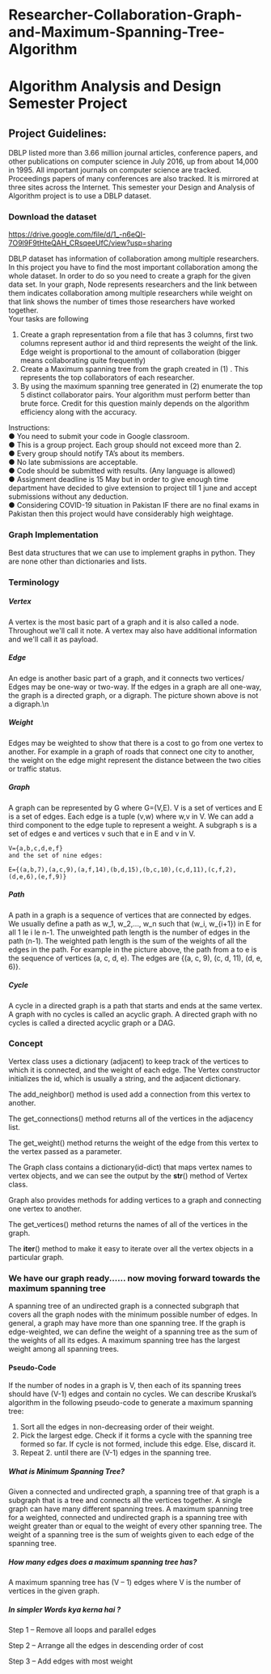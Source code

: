 # Researcher-Collaboration-Graph-and-Maximum-Spanning-Tree-Algorithm

# Algorithm Analysis and Design Semester Project

## Project Guidelines:

DBLP listed more than 3.66 million journal articles, conference papers, and other
publications on computer science in July 2016, up from about 14,000 in 1995. All important
journals on computer science are tracked. Proceedings papers of many conferences are
also tracked. It is mirrored at three sites across the Internet.
This semester your Design and Analysis of Algorithm project is to use a DBLP dataset.

### Download the dataset
https://drive.google.com/file/d/1_-n6eQI-7O9l9F9tHteQAH_CRsqeeUfC/view?usp=sharing   

DBLP dataset has information of collaboration among multiple researchers. In this project
you have to find the most important collaboration among the whole dataset. In order to do
so you need to create a graph for the given data set. In your graph, Node represents
researchers and the link between them indicates collaboration among multiple researchers
while weight on that link shows the number of times those researchers have worked
together.    
Your tasks are following    
1. Create a graph representation from a file that has 3 columns, first two columns represent author id and third represents the weight of the link. Edge weight is proportional to the amount of collaboration (bigger means collaborating quite frequently)
2. Create a Maximum spanning tree from the graph created in (1) . This represents the top collaborators of each researcher.
3. By using the maximum spanning tree generated in (2) enumerate the top 5 distinct collaborator pairs. Your algorithm must perform better than brute force. Credit for this question mainly depends on the algorithm efficiency along with the accuracy.        
    
Instructions:    
● You need to submit your code in Google classroom.    
● This is a group project. Each group should not exceed more than 2.    
● Every group should notify TA’s about its members.    
● No late submissions are acceptable.    
● Code should be submitted with results. (Any language is allowed)    
● Assignment deadline is 15 May but in order to give enough time department have decided to give extension to project till 1 june and accept submissions without any deduction.    
● Considering COVID-19 situation in Pakistan IF there are no final exams in Pakistan then this project would have considerably high weightage.    

### Graph Implementation

Best data structures that we can use to implement graphs in python. They are none other than dictionaries and lists.

### Terminology
##### Vertex  
A vertex is the most basic part of a graph and it is also called a node. Throughout we'll call it note. A vertex may also have additional information and we'll call it as payload.

##### Edge    
An edge is another basic part of a graph, and it connects two vertices/ Edges may be one-way or two-way. If the edges in a graph are all one-way, the graph is a directed graph, or a digraph. The picture shown above is not a digraph.\n
  
##### Weight   
Edges may be weighted to show that there is a cost to go from one vertex to another. For example in a graph of roads that connect one city to another, the weight on the edge might represent the distance between the two cities or traffic status.

##### Graph   
A graph can be represented by G where G=(V,E). V is a set of vertices and E is a set of edges. Each edge is a tuple (v,w) where w,v in V. We can add a third component to the edge tuple to represent a weight. A subgraph s is a set of edges e and vertices v such that e in E and v in V.
    
    V={a,b,c,d,e,f}
    and the set of nine edges:
 
    E={(a,b,7),(a,c,9),(a,f,14),(b,d,15),(b,c,10),(c,d,11),(c,f,2),(d,e,6),(e,f,9)}
    
##### Path    
A path in a graph is a sequence of vertices that are connected by edges. We usually define a path as w_1, w_2,..., w_n such that (w_i, w_{i+1}) in E for all 1 le i le n-1. The unweighted path length is the number of edges in the path (n-1). The weighted path length is the sum of the weights of all the edges in the path. For example in the picture above, the path from a to e is the sequence of vertices (a, c, d, e). The edges are {(a, c, 9), (c, d, 11), (d, e, 6)}.
 
##### Cycle   
A cycle in a directed graph is a path that starts and ends at the same vertex. A graph with no cycles is called an acyclic graph. A directed graph with no cycles is called a directed acyclic graph or a DAG.

### Concept

Vertex class uses a dictionary (adjacent) to keep track of the vertices to which it is connected, and the weight of each edge. The Vertex constructor initializes the id, which is usually a string, and the adjacent dictionary. 

The add_neighbor() method is used add a connection from this vertex to another. 

The get_connections() method returns all of the vertices in the adjacency list. 

The get_weight() method returns the weight of the edge from this vertex to the vertex passed as a parameter.

The Graph class contains a dictionary(id-dict) that maps vertex names to vertex objects, and we can see the output by the __str__() method of Vertex class.

Graph also provides methods for adding vertices to a graph and connecting one vertex to another. 

The get_vertices() method returns the names of all of the vertices in the graph. 

The __iter__() method to make it easy to iterate over all the vertex objects in a particular graph. 

### We have our graph ready...... now moving forward towards the maximum spanning tree

A spanning tree of an undirected graph is a connected subgraph that covers all the graph nodes with the minimum possible number of edges. In general, a graph may have more than one spanning tree. If the graph is edge-weighted, we can define the weight of a spanning tree as the sum of the weights of all its edges. A maximum spanning tree has the largest weight among all spanning trees.

#### Pseudo-Code

If the number of nodes in a graph is V, then each of its spanning trees should have (V-1) edges and contain no cycles. We can describe Kruskal’s algorithm in the following pseudo-code to generate a maximum spanning tree:

1. Sort all the edges in non-decreasing order of their weight.
2. Pick the largest edge. Check if it forms a cycle with the spanning tree formed so far. If cycle is not formed, include this edge. Else, discard it.
3. Repeat 2. until there are (V-1) edges in the spanning tree.

##### What is Minimum Spanning Tree?
Given a connected and undirected graph, a spanning tree of that graph is a subgraph that is a tree and connects all the vertices together. A single graph can have many different spanning trees. A maximum spanning tree  for a weighted, connected and undirected graph is a spanning tree with weight greater than or equal to the weight of every other spanning tree. The weight of a spanning tree is the sum of weights given to each edge of the spanning tree.

##### How many edges does a maximum spanning tree has?
A maximum spanning tree has (V – 1) edges where V is the number of vertices in the given graph.

##### In simpler Words kya kerna hai ?
Step 1 – Remove all loops and parallel edges

Step 2 – Arrange all the edges in descending order of cost

Step 3 – Add edges with most weight
